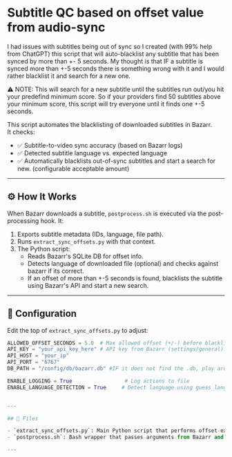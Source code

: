 # Subtitle QC based on offset value from audio-sync

I had issues with subtitles being out of sync so I created (with 99% help from ChatGPT) this script that will auto-blacklist any subtitle that has been synced by more than +- 5 seconds.
My thought is that IF a subtitle is synced more than +-5 seconds there is something wrong with it and I would rather blacklist it and search for a new one.

⚠️ NOTE: This will search for a new subtitle until the subtitles run out/you hit your predefind minimum score. So if your providers find 50 subtitles above your minimum score, this script will try everyone until it finds one +-5 seconds.

This script automates the blacklisting of downloaded subtitles in Bazarr.  
It checks:

- ✅ Subtitle-to-video sync accuracy (based on Bazarr logs)
- ✅ Detected subtitle language vs. expected language
- ✅ Automatically blacklists out-of-sync subtitles and start a search for new. (configurable acceptable amount)
  
---

## ⚙️ How It Works

When Bazarr downloads a subtitle, `postprocess.sh` is executed via the post-processing hook. It:

1. Exports subtitle metadata (IDs, language, file path).
2. Runs `extract_sync_offsets.py` with that context.
3. The Python script:
   - Reads Bazarr's SQLite DB for offset info.
   - Detects language of downloaded file (optional) and checks against bazarr if its correct.
   - If an offset of more than +-5 seconds is found, blacklists the subtitle using Bazarr's API and start a new search.

---

## 🔧 Configuration

Edit the top of `extract_sync_offsets.py` to adjust:

```python
ALLOWED_OFFSET_SECONDS = 5.0  # Max allowed offset (+/-) before blacklist occurs.
API_KEY = "your_api_key_here" # API key from Bazarr (settings/general).
API_HOST = "your_ip"
API_PORT = "6767"
DB_PATH = "/config/db/bazarr.db" #IF it does not find the .db, play around with this.

ENABLE_LOGGING = True                 # Log actions to file
ENABLE_LANGUAGE_DETECTION = True     # Detect language using guess_language


---

## 📂 Files

- `extract_sync_offsets.py`: Main Python script that performs offset-extraction, blacklisting and language checks.
- `postprocess.sh`: Bash wrapper that passes arguments from Bazarr and triggers the Python script.

---
